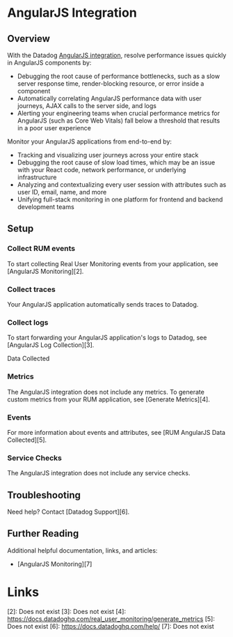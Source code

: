# AngularJS Integration

## Overview

With the Datadog [AngularJS integration][1], resolve performance issues quickly in AngularJS components by:

- Debugging the root cause of performance bottlenecks, such as a slow server response time, render-blocking resource, or error inside a component
- Automatically correlating AngularJS performance data with user journeys, AJAX calls to the server side, and logs
- Alerting your engineering teams when crucial performance metrics for AngularJS (such as Core Web Vitals) fall below a threshold that results in a poor user experience


Monitor your AngularJS applications from end-to-end by:

- Tracking and visualizing user journeys across your entire stack
- Debugging the root cause of slow load times, which may be an issue with your React code, network performance, or underlying infrastructure 
- Analyzing and contextualizing every user session with attributes such as user ID, email, name, and more
- Unifying full-stack monitoring in one platform for frontend and backend development teams

## Setup

### Collect RUM events 

To start collecting Real User Monitoring events from your application, see [AngularJS Monitoring][2]. 

### Collect traces 

Your AngularJS application automatically sends traces to Datadog.

### Collect logs 

To start forwarding your AngularJS application's logs to Datadog, see [AngularJS Log Collection][3].

Data Collected

### Metrics

The AngularJS integration does not include any metrics. To generate custom metrics from your RUM application, see [Generate Metrics][4].

### Events 

For more information about events and attributes, see [RUM AngularJS Data Collected][5]. 

### Service Checks 

The AngularJS integration does not include any service checks.

## Troubleshooting

Need help? Contact [Datadog Support][6]. 

## Further Reading 

Additional helpful documentation, links, and articles: 

- [AngularJS Monitoring][7]


# Links

[1]: https://app.datadoghq.com/integrations/angularjs 
[2]: Does not exist
[3]: Does not exist 
[4]: https://docs.datadoghq.com/real_user_monitoring/generate_metrics 
[5]: Does not exist
[6]: https://docs.datadoghq.com/help/
[7]: Does not exist
